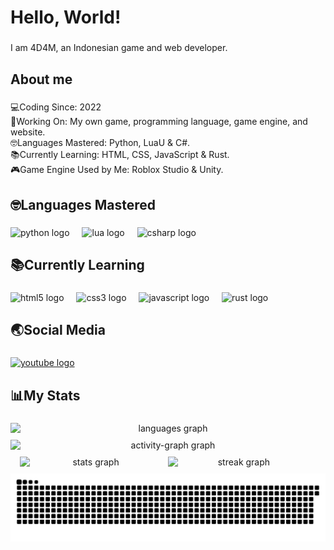 <h1 align="left">Hello, World!</h1>

###

<p align="left">I am 4D4M, an Indonesian game and web developer.</p>

###

<h2 align="left">About me</h2>

###

<p align="left">💻Coding Since: 2022<br>🔨Working On: My own game, programming language, game engine, and website.<br>🤓Languages Mastered: Python, LuaU & C#.<br>📚Currently Learning: HTML, CSS, JavaScript & Rust.<br>🎮Game Engine Used by Me: Roblox Studio & Unity.</p>

###

<h2 align="left">🤓Languages Mastered</h2>

###

<div align="left">
  <img src="https://cdn.jsdelivr.net/gh/devicons/devicon/icons/python/python-original.svg" height="40" alt="python logo" />
  <img width="12" />
  <img src="https://cdn.jsdelivr.net/gh/devicons/devicon/icons/lua/lua-original.svg" height="40" alt="lua logo" />
  <img width="12" />
  <img src="https://cdn.jsdelivr.net/gh/devicons/devicon/icons/csharp/csharp-original.svg" height="40" alt="csharp logo" />
</div>

###

<h2 align="left">📚Currently Learning</h2>

###

<div align="left">
  <img src="https://cdn.jsdelivr.net/gh/devicons/devicon/icons/html5/html5-original.svg" height="40" alt="html5 logo" />
  <img width="12" />
  <img src="https://cdn.jsdelivr.net/gh/devicons/devicon/icons/css3/css3-original.svg" height="40" alt="css3 logo" />
  <img width="12" />
  <img src="https://cdn.jsdelivr.net/gh/devicons/devicon/icons/javascript/javascript-original.svg" height="40" alt="javascript logo" />
  <img width="12" />
  <img src="https://cdn.jsdelivr.net/gh/devicons/devicon/icons/rust/rust-original.svg" height="40" alt="rust logo" />
</div>

###

<h2 align="left">🌏Social Media</h2>

###

<div align="left">
  <a href="https://www.youtube.com/@dot4d4m_lol" target="_blank">
    <img src="https://raw.githubusercontent.com/maurodesouza/profile-readme-generator/master/src/assets/icons/social/youtube/default.svg" width="52" height="40" alt="youtube logo" />
  </a>
</div>

###

<h2 align="left">📊My Stats</h2>

###

<div align="center">
  <div style="display: flex; flex-wrap: wrap; justify-content: center; gap: 10px;">
    <img src="https://github-readme-stats.vercel.app/api/top-langs?username=4D4M-lol&locale=en&hide_title=false&layout=compact&card_width=320&langs_count=5&theme=github_dark&hide_border=false&order=2" width="100%" alt="languages graph" />
    <img src="https://github-readme-activity-graph.vercel.app/graph?username=4D4M-lol&radius=16&theme=github-dark&area=true&order=5" width="100%" alt="activity-graph graph" />
    <img src="https://github-readme-stats.vercel.app/api?username=4D4M-lol&hide_title=false&hide_rank=false&show_icons=true&include_all_commits=true&count_private=true&disable_animations=false&theme=github_dark&locale=en&hide_border=false&order=1" width="45%" alt="stats graph" />
    <img src="https://streak-stats.demolab.com?user=4D4M-lol&locale=en&mode=daily&theme=github_dark&hide_border=false&border_radius=5&order=3" width="45%" alt="streak graph" /> <br>
    <img src="https://raw.githubusercontent.com/4D4M-lol/4D4M-lol/output/snake.svg" width="100%" alt="Snake animation" />
  </div>
</div>

###
